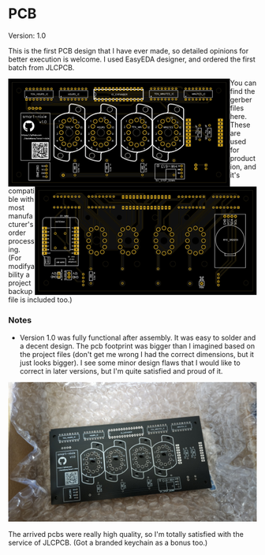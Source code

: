 # PCB
Version: 1.0  

This is the first PCB design that I have ever made, so detailed opinions for better execution is welcome. I used EasyEDA designer, and ordered the first batch from JLCPCB.  

<img src="https://raw.githubusercontent.com/danielbene/smart-nixie/master/pcb/img/front.svg" width=450 align="left">
<img src="https://raw.githubusercontent.com/danielbene/smart-nixie/master/pcb/img/back.svg" width=450 align="right">

You can find the gerber files here. These are used for production, and it's compatible with most manufacturer's order processing. (For modifyability a project backup file is included too.)

### Notes
 - Version 1.0 was fully functional after assembly. It was easy to solder and a decent design. The pcb footprint was bigger than I imagined based on the project files (don't get me wrong I had the correct dimensions, but it just looks bigger). I see some minor design flaws that I would like to correct in later versions, but I'm quite satisfied and proud of it.

<p align="center">
 <img src="https://raw.githubusercontent.com/danielbene/smart-nixie/master/docs/pics/pcb_arrival.jpg" width=700>
</p>

The arrived pcbs were really high quality, so I'm totally satisfied with the service of JLCPCB. (Got a branded keychain as a bonus too.)
